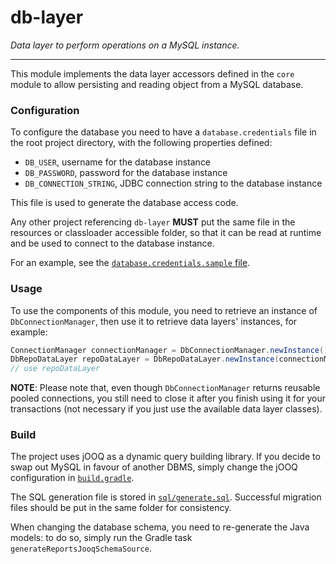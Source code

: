 db-layer
========

_Data layer to perform operations on a MySQL instance._

--------

This module implements the data layer accessors defined in the `core` module to allow persisting and reading object from a MySQL database.

### Configuration

To configure the database you need to have a `database.credentials` file in the root project directory, with the following properties defined:

* `DB_USER`, username for the database instance
* `DB_PASSWORD`, password for the database instance
* `DB_CONNECTION_STRING`, JDBC connection string to the database instance

This file is used to generate the database access code.

Any other project referencing `db-layer` **MUST** put the same file in the resources or classloader accessible folder, so that it can be read at
runtime and be used to connect to the database instance.

For an example, see the [`database.credentials.sample` file](../database.credentials.sample).

### Usage

To use the components of this module, you need to retrieve an instance of `DbConnectionManager`, then use it to retrieve data layers' instances,
for example:

```java
ConnectionManager connectionManager = DbConnectionManager.newInstance();
DbRepoDataLayer repoDataLayer = DbRepoDataLayer.newInstance(connectionManager);
// use repoDataLayer
```

**NOTE**: Please note that, even though `DbConnectionManager` returns reusable pooled connections, you still need to close it after you finish using
it for your transactions (not necessary if you just use the available data layer classes).

### Build

The project uses jOOQ as a dynamic query building library. If you decide to swap out MySQL in favour of another DBMS, simply change the jOOQ
configuration in [`build.gradle`](build.gradle).

The SQL generation file is stored in [`sql/generate.sql`](sql/generate.sql).
Successful migration files should be put in the same folder for consistency.

When changing the database schema, you need to re-generate the Java models: to do so, simply run the Gradle task `generateReportsJooqSchemaSource`.
